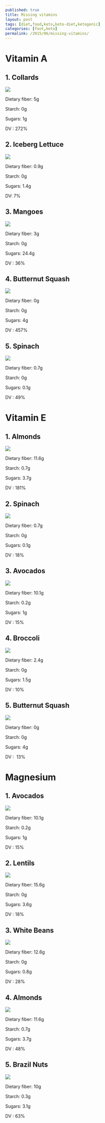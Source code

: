 ```yaml
---
published: true
title: Missing vitamins
layout: post
tags: [diet,food,keto,keto-diet,ketogenic]
categories: [foot,keto]
permalink: /2015/06/missing-vitamins/
---
```

# Vitamin A

## 1. Collards

[![](/files/keto/Collards-300x236.jpg)](/files/keto/Collards.jpg)

Dietary fiber: 5g

Starch: 0g

Sugars: 1g

DV : 272%



## 2. Iceberg Lettuce

[![](/files/keto/Iceberg-Lettuce-300x200.jpg)](/files/keto/Iceberg-Lettuce.jpg)

Dietary fiber: 0.9g

Starch: 0g

Sugars: 1.4g

DV: 7%


## 3. Mangoes

[![](/files/keto/Mangoes-300x238.jpg)](/files/keto/Mangoes.jpg)

Dietary fiber: 3g

Starch: 0g

Sugars: 24.4g

DV : 36%


## 4. Butternut Squash

[![](/files/keto/Butternut-Squash-300x277.jpg)](/files/keto/Butternut-Squash.jpg)

Dietary fiber: 0g

Starch: 0g

Sugars: 4g

DV : 457%


## 5. Spinach

[![](/files/keto/Spinach-300x187.jpg)](/files/keto/Spinach.jpg)

Dietary fiber: 0.7g

Starch: 0g

Sugars: 0.1g

DV : 49%


# Vitamin E

## 1. Almonds

[![](/files/keto/Almonds-300x140.jpg)](/files/keto/Almonds.jpg)

Dietary fiber: 11.6g

Starch: 0.7g

Sugars: 3.7g

DV : 181%



## 2. Spinach

[![](/files/keto/Spinach-300x187.jpg)](/files/keto/Spinach.jpg)

Dietary fiber: 0.7g

Starch: 0g

Sugars: 0.1g

DV : 18%


## 3. Avocados

[![](/files/keto/Avocados-300x224.jpg)](/files/keto/Avocados.jpg)

Dietary fiber: 10.1g

Starch: 0.2g

Sugars: 1g

DV : 15%



## 4. Broccoli

[![](/files/keto/Broccoli-300x208.jpg)](/files/keto/Broccoli.jpg)

Dietary fiber: 2.4g

Starch: 0g

Sugars: 1.5g

DV : 10%


## 5. Butternut Squash

[![](/files/keto/Butternut-Squash-300x277.jpg)](/files/keto/Butternut-Squash.jpg)

Dietary fiber: 0g

Starch: 0g

Sugars: 4g

DV :  13%

# Magnesium

## 1. Avocados

[![](/files/keto/Avocados-300x224.jpg)](/files/keto/Avocados.jpg)

Dietary fiber: 10.1g

Starch: 0.2g

Sugars: 1g

DV : 15%


## 2. Lentils

[![](/files/keto/Lentils-300x218.jpg)](/files/keto/Lentils.jpg)

Dietary fiber: 15.6g

Starch: 0g

Sugars: 3.6g

DV : 18%


## 3. White Beans

[![](/files/keto/White-Beans-300x213.jpg)](/files/keto/White-Beans.jpg)

Dietary fiber: 12.6g

Starch: 0g

Sugars: 0.8g

DV : 28%


## 4. Almonds

[![](/files/keto/Almonds-300x140.jpg)](/files/keto/Almonds.jpg)

Dietary fiber: 11.6g

Starch: 0.7g

Sugars: 3.7g

DV : 48%



## 5. Brazil Nuts

[![](/files/keto/Brazil-Nuts-300x213.jpg)](/files/keto/Brazil-Nuts.jpg)

Dietary fiber: 10g

Starch: 0.3g

Sugars: 3.1g

DV : 63%
